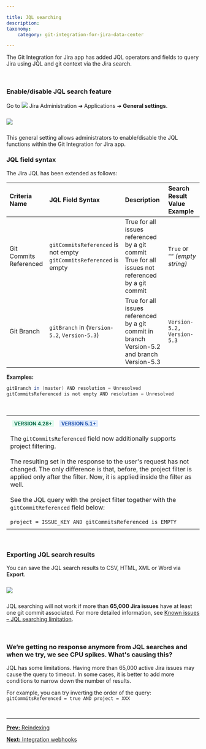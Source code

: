 ```yaml
---

title: JQL searching
description:
taxonomy:
    category: git-integration-for-jira-data-center

---
```


The Git Integration for Jira app has added JQL operators and fields to query Jira using JQL and git context via the Jira search.

&nbsp;

### Enable/disable JQL search feature

Go to ![](/wp-content/uploads/actions-icon.png) Jira Administration ➜ Applications ➜ **General settings**.

<img src='/wp-content/uploads/gij-gitserver-gencfg-jql-search-loc2.png' style='display:block;margin:25px auto;max-width:100%' />

This general setting allows administrators to enable/disable the JQL functions within the Git Integration for Jira app.

### JQL field syntax

The Jira JQL has been extended as follows:

| Criteria Name | JQL Field Syntax | Description | Search Result Value Example |
| :--- | :--- | :--- | :--- |
| Git Commits Referenced | `gitCommitsReferenced` is not empty<br>`gitCommitsReferenced` is empty | True for all issues referenced by a git commit<br>True for all issues not referenced by a git commit | `True` or “” _(empty string)_ |
| Git Branch | `gitBranch` in (`Version-5.2`, `Version-5.3`) | True for all issues referenced by a git commit in branch Version-5.2 and branch Version-5.3 | `Version-5.2,` `Version-5.3` |

**Examples:**<br>
```java
gitBranch in (master) AND resolution = Unresolved
gitCommitsReferenced is not empty AND resolution = Unresolved
```

&nbsp;

<table style="border-size: 1px;">
    <tr>
        <td style="padding:10px;">
            <b style='background-color:#E2FCEF; padding:1px 5px; color:#006745; border-radius:3px; margin: 0 5px; font-size: small;'>VERSION 4.28+</b> <b style='background-color:#DEEAFE; padding:1px 5px; color:#0C42A3; border-radius:3px; margin: 0 5px; font-size: small;'>VERSION 5.1+</b><br><br>    
            The <code>gitCommitsReferenced</code> field now additionally supports project filtering.<br><br>
            The resulting set in the response to the user's request has not changed. The only difference is that, before, the project filter is applied only after the filter. Now, it is applied inside the filter as well.<br><br>
            See the JQL query with the project filter together with the <code>gitCommitReferenced</code> field below:<br><br>
            <code>project = ISSUE_KEY AND gitCommitsReferenced is EMPTY</code>
        </td>
    </tr>
</table>

&nbsp;

### Exporting JQL search results

You can save the JQL search results to CSV, HTML, XML or Word via **Export**.

<img src='/wp-content/uploads/gij-jql-search-export-context.png' style='display:block;margin:25px auto;max-width:100%' />

<div class="bbb-callout bbb--tip">
    <div class="irow">
    <div class="ilogobox">
        <span class="logoimg"></span>
    </div>
    <div class="imsgbox">
        JQL searching will not work if more than <b>65,000 Jira issues</b> have at least one git commit associated. For more detailed information, see <a href='/git-integration-for-jira-data-center/known-issues-gij-self-managed#surpassing-jql-65k-jira-issues-searching-limitation'>Known issues – JQL searching limitation</a>.
    </div>
    </div>
</div>

&nbsp;

### We’re getting no response anymore from JQL searches and when we try, we see CPU spikes. What's causing this?

JQL has some limitations. Having more than 65,000 active Jira issues may cause the query to timeout. In some cases, it is better to add more conditions to narrow down the number of results.

For example, you can try inverting the order of the query:<br>
`gitCommitsReferenced = true AND project = XXX`

&nbsp;
* * *

[**Prev:** Reindexing](/git-integration-for-jira-data-center/reindexing-gij-self-managed)

[**Next:** Integration webhooks](/git-integration-for-jira-data-center/integration-webhooks-gij-self-managed)


